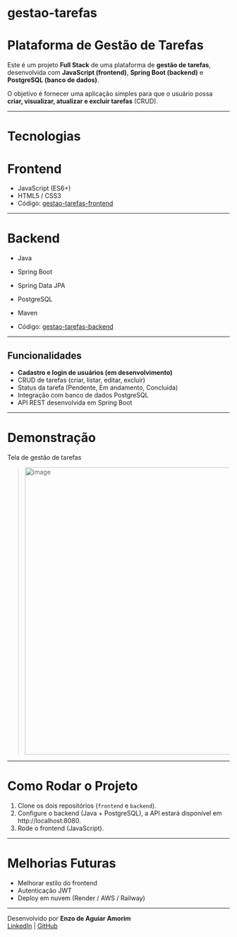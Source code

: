 # gestao-tarefas
# Plataforma de Gestão de Tarefas

Este é um projeto **Full Stack** de uma plataforma de **gestão de tarefas**, desenvolvida com **JavaScript (frontend)**, **Spring Boot (backend)** e **PostgreSQL (banco de dados)**.  

O objetivo é fornecer uma aplicação simples para que o usuário possa **criar, visualizar, atualizar e excluir tarefas** (CRUD).

---

# Tecnologias 

# Frontend  
- JavaScript (ES6+)  
- HTML5 / CSS3  
- Código: [gestao-tarefas-frontend](https://github.com/mihawkx/gestao-tarefas-frontend)

---

# Backend
- Java 
- Spring Boot  
- Spring Data JPA  
- PostgreSQL  
- Maven  

- Código: [gestao-tarefas-backend](https://github.com/mihawkx/gestao-tarefas-backend)

---

## Funcionalidades
 - **Cadastro e login de usuários (em desenvolvimento)**
 - CRUD de tarefas (criar, listar, editar, excluir)  
 - Status da tarefa (Pendente, Em andamento, Concluída)  
 - Integração com banco de dados PostgreSQL  
 - API REST desenvolvida em Spring Boot  

---

# Demonstração

 Tela de gestão de tarefas  
> <img width="793" height="650" alt="image" src="https://github.com/user-attachments/assets/33ec1ee5-7989-45ca-a17d-e0f475c00f51" />

---

#  Como Rodar o Projeto
1. Clone os dois repositórios (`frontend` e `backend`).  
2. Configure o backend (Java + PostgreSQL), a API estará disponível em http://localhost:8080.  
3. Rode o frontend (JavaScript). 
---

# Melhorias Futuras
- Melhorar estilo do frontend
- Autenticação JWT
- Deploy em nuvem (Render / AWS / Railway)    

---

Desenvolvido por **Enzo de Aguiar Amorim**   
[LinkedIn](www.linkedin.com/in/enzo-de-aguiar-amorim-781593206) | [GitHub](https://github.com/mihawkx)
  




